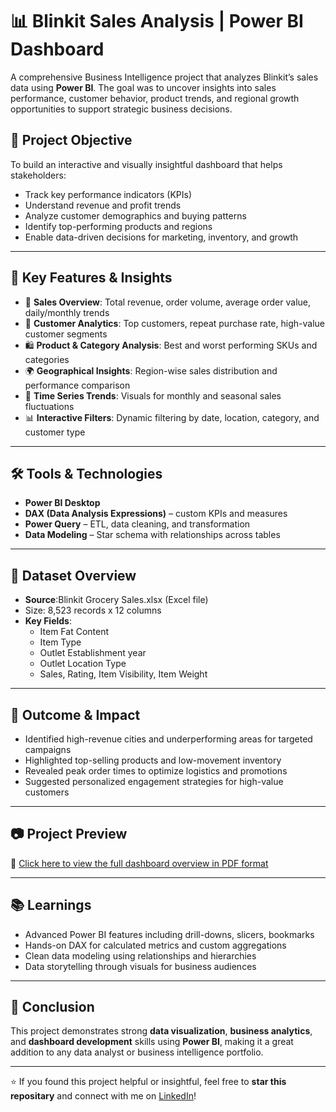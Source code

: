 # 📊 Blinkit Sales Analysis | Power BI Dashboard

A comprehensive Business Intelligence project that analyzes Blinkit’s sales data using **Power BI**. The goal was to uncover insights into sales performance, customer behavior, product trends, and regional growth opportunities to support strategic business decisions.

## 🎯 Project Objective

To build an interactive and visually insightful dashboard that helps stakeholders:
- Track key performance indicators (KPIs)
- Understand revenue and profit trends
- Analyze customer demographics and buying patterns
- Identify top-performing products and regions
- Enable data-driven decisions for marketing, inventory, and growth

---

## 📌 Key Features & Insights

- 🧾 **Sales Overview**: Total revenue, order volume, average order value, daily/monthly trends  
- 👥 **Customer Analytics**: Top customers, repeat purchase rate, high-value customer segments  
- 🛍️ **Product & Category Analysis**: Best and worst performing SKUs and categories  
- 🌍 **Geographical Insights**: Region-wise sales distribution and performance comparison  
- 📅 **Time Series Trends**: Visuals for monthly and seasonal sales fluctuations  
- 📊 **Interactive Filters**: Dynamic filtering by date, location, category, and customer type

---

## 🛠️ Tools & Technologies

- **Power BI Desktop**
- **DAX (Data Analysis Expressions)** – custom KPIs and measures
- **Power Query** – ETL, data cleaning, and transformation
- **Data Modeling** – Star schema with relationships across tables

---

## 📁 Dataset Overview

- **Source**:Blinkit Grocery Sales.xlsx (Excel file)
- Size: 8,523 records x 12 columns
- **Key Fields**:
  - Item Fat Content
  - Item Type
  - Outlet Establishment year
  - Outlet Location Type
  - Sales, Rating, Item Visibility, Item Weight

---

## 🚀 Outcome & Impact

- Identified high-revenue cities and underperforming areas for targeted campaigns  
- Highlighted top-selling products and low-movement inventory  
- Revealed peak order times to optimize logistics and promotions  
- Suggested personalized engagement strategies for high-value customers

---

## 📷 Project Preview




🔗 [Click here to view the full dashboard overview in PDF format](https://github.com/Lalithrajr/Blinkit-grocery-sales-Analysis-using-Power-BI/blob/main/Blinkit%20Sales%20Analysis.pdf)



---

## 📚 Learnings

- Advanced Power BI features including drill-downs, slicers, bookmarks  
- Hands-on DAX for calculated metrics and custom aggregations  
- Clean data modeling using relationships and hierarchies  
- Data storytelling through visuals for business audiences

---

## 📌 Conclusion

This project demonstrates strong **data visualization**, **business analytics**, and **dashboard development** skills using **Power BI**, making it a great addition to any data analyst or business intelligence portfolio.

---

⭐ If you found this project helpful or insightful, feel free to **star this repositary** and connect with me on [LinkedIn](https://www.linkedin.com/in/lalithraj-ramakrishnan-17a154229)!


